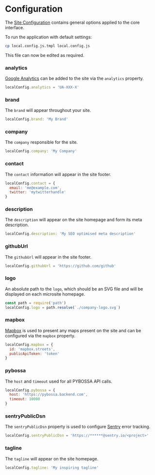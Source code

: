 # Configuration

The [Site Configuration](configuration.md#site-configuration) contains general options applied to the core interface.

To run the application with default settings:

```bash
cp local.config.js.tmpl local.config.js
```

This file can now be edited as required.

### analytics

[Google Analytics](https://analytics.google.com) can be added to the site via the `analytics` property.

```js
localConfig.analytics = 'UA-XXX-X'
```

### brand

The `brand` will appear throughout your site.

```js
localConfig.brand: 'My Brand'
```

### company

The `company` responsible for the site.

```js
localConfig.company: 'My Company'
```

### contact

The `contact` information will appear in the site footer.

```js
localConfig.contact = {
  email: 'me@example.com',
  twitter: 'mytwitterhandle'
}
```

### description

The `description` will appear on the site homepage and form its meta description.

```js
localConfig.description: 'My SEO optimised meta description'
```

### githubUrl

The `githubUrl` will appear in the site footer.

```js
localConfig.githubUrl = 'https://github.com/github'
```

### logo

An absolute path to the `logo`, which should be an SVG file and will be displayed on each microsite homepage.

```js
const path = require('path')
localConfig.logo = path.resolve(`./company-logo.svg`)
```

### mapbox

[Mapbox](https://www.mapbox.com/) is used to present any maps present on the site and can be configured via the `mapbox` property.

```js
localConfig.mapbox = {
  id: 'mapbox.streets',
  publicApiToken: 'token'
}
```

### pybossa

The `host` and `timeout` used for all PYBOSSA API calls.

```js
localConfig.pybossa = {
  host: 'https://pybossa.backend.com',
  timeout: 10000
}
```

### sentryPublicDsn

The `sentryPublicDsn` property is used to configure [Sentry](https://sentry.io/) error tracking.

```js
localConfig.sentryPublicDsn = 'https://******@sentry.io/<project>'
```

### tagline

The `tagline` will appear on the site homepage.

```js
localConfig.tagline: 'My inspiring tagline'
```
